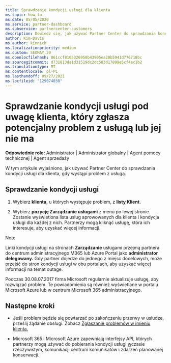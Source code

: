 ```yaml
---
title: Sprawdzanie kondycji usługi dla klienta
ms.topic: how-to
ms.date: 05/05/2020
ms.service: partner-dashboard
ms.subservice: partnercenter-customers
description: Dowiedz się, jak używać Partner Center do sprawdzania kondycji usługi dla klienta, gdy wystąpi problem z usługą.
author: Kim-Davis
ms.author: kimnich
ms.localizationpriority: medium
ms.custom: SEOMAY.20
ms.openlocfilehash: 861ccf8105326950b43905ea20b5941d776718bc
ms.sourcegitcommit: d731813da1d31519dc2dc583d17899e5cf4ec1b2
ms.translationtype: MT
ms.contentlocale: pl-PL
ms.lasthandoff: 09/27/2021
ms.locfileid: "129074038"
---
```

# <a name="check-service-health-for-a-customer-reporting-a-potential-service-problem-or-outage"></a>Sprawdzanie kondycji usługi pod uwagę klienta, który zgłasza potencjalny problem z usługą lub jej nie ma

**Odpowiednie role:** Administrator | Administrator globalny | Agent pomocy technicznej | Agent sprzedaży

W tym artykule wyjaśniono, jak używać Partner Center do sprawdzania kondycji usługi dla klienta, gdy wystąpi problem z usługą. 

## <a name="check-service-health"></a>Sprawdzanie kondycji usługi

1. Wybierz **klienta,** u których występuje problem, z **listy Klient.**

2. Wybierz **pozycję Zarządzanie usługami** z menu po lewej stronie. Zostanie wyświetlona lista usług aprowowanych dla klienta i kondycja usługi dla każdej z nich. Partnerzy mogą kliknąć usługę, która ich interesuje, aby uzyskać więcej informacji. 

>[!NOTE] 
> Linki kondycji usługi na stronach **Zarządzanie** usługami przejmą partnera do centrum administracyjnego M365 lub Azure Portal jako **administrator delegowany.** Gdy partner dojedze do jednego z miejsc docelowych, może przejść do stron kondycji usługi w obu portalach, aby uzyskać więcej informacji na temat outage.
 
Podczas 30.08.07.2017 firma Microsoft regularnie aktualizuje usługę, aby rozwiązać problem. Te powiadomienia są również wyświetlane w portalu Microsoft Azure lub w centrum Microsoft 365 administracyjnego.

## <a name="next-steps"></a>Następne kroki 

- Jeśli problem będzie się powtarzać po zakończeniu przerwy w usłudze, prześlij żądanie obsługi. Zobacz [Zgłaszanie problemów w imieniu klienta.](report-problems-on-behalf-of-a-customer.md)

- Microsoft 365 i Microsoft Azure zapewniają interfejsy API, których partnerzy mogą używać do pobierania kondycji usługi [w](get-automated-service-notifications-with-our-apis.md)czasie rzeczywistym, komunikacji centrum komunikatów i zdarzeń planowanej konserwacji.

 

